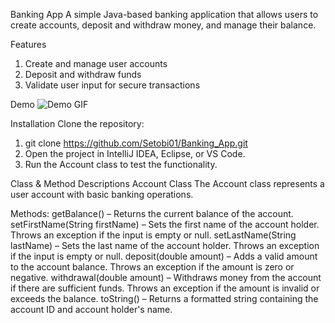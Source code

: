 Banking App
A simple Java-based banking application that allows users to create accounts, deposit and withdraw money, and manage their balance.

Features
1. Create and manage user accounts
2. Deposit and withdraw funds
3. Validate user input for secure transactions

Demo
![Demo GIF](assets/BankingApp.gif)

Installation
Clone the repository:
1. git clone https://github.com/Setobi01/Banking_App.git
2. Open the project in IntelliJ IDEA, Eclipse, or VS Code.
3. Run the Account class to test the functionality.


Class & Method Descriptions
Account Class
The Account class represents a user account with basic banking operations.

Methods:
getBalance() – Returns the current balance of the account.
setFirstName(String firstName) – Sets the first name of the account holder. Throws an exception if the input is empty or null.
setLastName(String lastName) – Sets the last name of the account holder. Throws an exception if the input is empty or null.
deposit(double amount) – Adds a valid amount to the account balance. Throws an exception if the amount is zero or negative.
withdrawal(double amount) – Withdraws money from the account if there are sufficient funds. Throws an exception if the amount is invalid or exceeds the balance.
toString() – Returns a formatted string containing the account ID and account holder's name.
